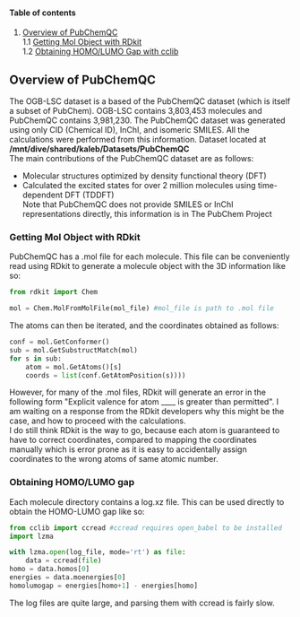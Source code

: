 #### Table of contents
1. [Overview of PubChemQC](#1)  
    1.1 [Getting Mol Object with RDkit](#1.1)  
    1.2 [Obtaining HOMO/LUMO Gap with cclib](#1.2)
<!--- 2. [OGB-LSC Dataset With 3D Information](#2)
3. [Local Database](#3) --->

## Overview of PubChemQC  <a id="1"></a>
The OGB-LSC dataset is a based of the PubChemQC dataset (which is itself a subset of PubChem). OGB-LSC contains 3,803,453 molecules and PubChemQC contains 3,981,230. The PubChemQC dataset was generated using only CID (Chemical ID), InChI, and isomeric SMILES. All the calculations were performed from this information. Dataset located at **/mnt/dive/shared/kaleb/Datasets/PubChemQC**  
The main contributions of the PubChemQC dataset are as follows:  
* Molecular structures optimized by density functional theory (DFT)
* Calculated the excited states for over 2 million molecules using time-dependent DFT (TDDFT)  
Note that PubChemQC does not provide SMILES or InChI representations directly, this information is in The PubChem Project

### Getting Mol Object with RDkit <a id="1.1"></a>
PubChemQC has a .mol file for each molecule. This file can be conveniently read using RDkit to generate a molecule object with the 3D information like so:
```py
from rdkit import Chem

mol = Chem.MolFromMolFile(mol_file) #mol_file is path to .mol file
```
The atoms can then be iterated, and the coordinates obtained as follows:
```py
conf = mol.GetConformer()
sub = mol.GetSubstructMatch(mol)
for s in sub:
    atom = mol.GetAtoms()[s]
    coords = list(conf.GetAtomPosition(s))))
```
However, for many of the .mol files, RDkit will generate an error in the following form "Explicit valence for atom \_\_\_\_ is greater than permitted". I am waiting on a response from the RDkit developers why this might be the case, and how to proceed with the calculations.  
I do still think RDkit is the way to go, because each atom is guaranteed to have to correct coordinates, compared to mapping the coordinates manually which is error prone as it is easy to accidentally assign coordinates to the wrong atoms of same atomic number.

### Obtaining HOMO/LUMO gap <a id="1.2"></a>
Each molecule directory contains a log.xz file. This can be used directly to obtain the HOMO-LUMO gap like so:
```py
from cclib import ccread #ccread requires open_babel to be installed
import lzma

with lzma.open(log_file, mode='rt') as file:
    data = ccread(file)
homo = data.homos[0]
energies = data.moenergies[0]
homolumogap = energies[homo+1] - energies[homo]
```
The log files are quite large, and parsing them with ccread is fairly slow.
<!-- ## OGB-LSC Dataset With 3D Information <a id="2"></a>

I have been working on extracting the DFT calculated 3D information from the PubChemQC dataset, and augmenting the OGB-LSC dataset with it. It is still a work in progress and it is currently only 80% the size of the original. Consider this dataset in 'beta' and I do not guarantee it's correctness yet.   
The dataset is pytorch geometric compatible and located at **/mnt/dive/shared/kaleb/Datasets/OGB-LSC-3D**. This should already be processed and be compatible with the OGB package. Note that the number of features per node is now 12 (from 9). The x, y, and z coordinates are at the end of the feature vector. There is a pickled split dictionary you can use instead of the built in one.  
Instead of:
```py
split_idx = dataset.get_idx_split()
```
Use:
```py
split_idx = pickle.load(open("/mnt/dive/shared/kaleb/Datasets/OGB-LSC-3D/pcqm4m_kddcup2021/split_idx3D.p", "rb" ))
train_loader = DataLoader(dataset[split_idx["train"]], batch_size=batch_size, shuffle=True)
valid_loader = DataLoader(dataset[split_idx["valid"]], batch_size=batch_size, shuffle=False)
test_loader = DataLoader(dataset[split_idx["test"]], batch_size=batch_size, shuffle=False)
```

## Local Database <a id="3"></a>

In addition to this there is a large database located at **/mnt/dive/shared/kaleb/Datasets/PubChem3D** which contains smiles strings and corresponding coordinates. There is also a simple API in the same directory you can use to query this database with the smiles string and recieve the coodinates as an array of tuples. -1 indicates that smiles string was not found in database.

Here is an example how to use the API. 
```py
import sys
sys.path.insert(1,'/data3/kaleb.dickerson2001/Datasets/PubChem3D/db_api.py')
from db_api import Reader
reader = Reader('/data3/kaleb.dickerson2001/Datasets/PubChem3D/smile_coord.db')
coordinates = reader.get_coords("smiles string here")
``` -->


